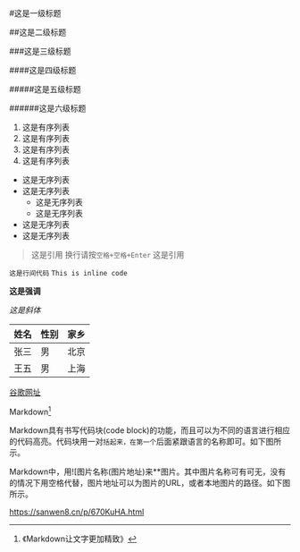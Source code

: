 #这是一级标题

##这是二级标题

###这是三级标题

####这是四级标题

#####这是五级标题

######这是六级标题


1. 这是有序列表
2. 这是有序列表
3. 这是有序列表
4. 这是有序列表


- 这是无序列表
- 这是无序列表
    - 这是无序列表
    - 这是无序列表
- 这是无序列表
- 这是无序列表


> 这是引用
> 换行请按`空格+空格+Enter`
> 这是引用


`这是行间代码`
`This is inline code`

**这是强调**

*这是斜体*


| 姓名 | 性别 | 家乡 |
|-----|-----|------|
| 张三 | 男  | 北京 |
| 王五 | 男  | 上海 |

[谷歌网址](www.google.com)

Markdown[^mark]

[^mark]: 《Markdown让文字更加精致》


Markdown具有书写代码块(code block)的功能，而且可以为不同的语言进行相应的代码高亮。代码块用一对```括起来，在第一个```后面紧跟语言的名称即可。如下图所示。

Markdown中，用![图片名称(图片地址)来**图片。其中图片名称可有可无，没有的情况下用空格代替，图片地址可以为图片的URL，或者本地图片的路径。如下图所示。

https://sanwen8.cn/p/670KuHA.html
